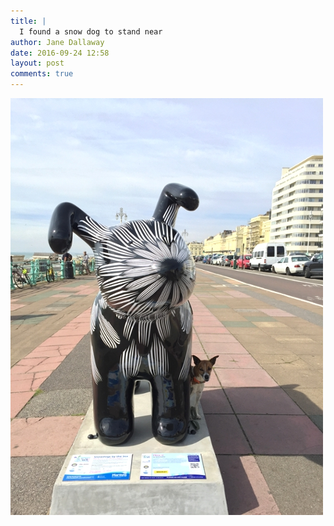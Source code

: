 ```yaml
---
title: |
  I found a snow dog to stand near
author: Jane Dallaway
date: 2016-09-24 12:58
layout: post
comments: true
---
```


<div><a href="/media/tp_IMG_2734.JPG"><img src="/media/tp_thumb_IMG_2734.JPG" width="500" height="667"/></a></div>



  

      